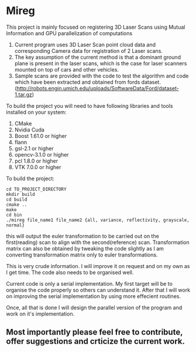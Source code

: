 # Mireg
This project is mainly focused on registering 3D Laser Scans using Mutual Information and GPU parallelization of computations

1. Current program uses 3D Laser Scan point cloud data and corresponding Camera data for registration of 2 Laser scans.
2. The key assumption of the current method is that a dominant ground plane is present in the laser scans, which is the case for laser scanners mounted on top of cars and other vehicles.
3. Sample scans are provided with the code to test the algorithm and code which have been extracted and obtained from fords dataset.(http://robots.engin.umich.edu/uploads/SoftwareData/Ford/dataset-1.tar.gz)


To build the project you will need to have following libraries and tools installed on your system:

1. CMake
2. Nvidia Cuda
3. Boost 1.61.0 or higher
4. flann
5. gsl-2.1 or higher
6. opencv-3.1.0 or higher
7. pcl 1.8.0 or higher
8. VTK 7.0.0 or higher

To build the project:

    cd TO_PROJECT_DIRECTORY
    mkdir build
    cd build
    cmake ..
    make
    cd bin
    ./mireg file_name1 file_name2 {all, variance, reflectivity, grayscale, normal}

this will output the euler transformation to be carried out on the first(reading) scan to align with the second(reference) scan. Transformation matrix can also be obtained by tweaking the code slightly as I am converting transformation matrix only to euler transformations.

This is very crude information. I will improve it on request and on my own as I get time. The code also needs to be organised well.

Current code is only a serial implementation. My first target will be to organise the code properly so others can understand it. After that I will work on improving the serial implementation by using more effecient routines.

Once, all that is done I will design the parallel version of the program and work on it's implementation.

## Most importantly please feel free to contribute, offer suggestions and crticize the current work.
